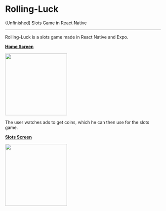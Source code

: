 # Rolling-Luck
(Unfinished) Slots Game in React Native

***

Rolling-Luck is a slots game made in React Native and Expo.

<ins>**Home Screen**</ins>

<img src="https://user-images.githubusercontent.com/46624487/187165389-686fb618-fa90-4cf3-97f4-bb4e43c1e231.png" width="200"/>

The user watches ads to get coins, which he can then use for the slots game.

<ins>**Slots Screen**</ins>

<img src="https://user-images.githubusercontent.com/46624487/187167659-c5e2dce2-8ce0-4963-9ede-175765adbf6b.png" width="200"/>
